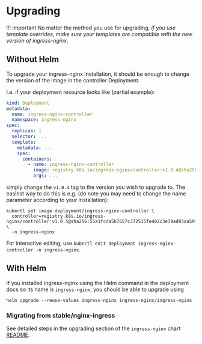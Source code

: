 # Upgrading

!!! important
    No matter the method you use for upgrading, _if you use template overrides,
    make sure your templates are compatible with the new version of ingress-nginx_.

## Without Helm

To upgrade your ingress-nginx installation, it should be enough to change the version of the image
in the controller Deployment.

I.e. if your deployment resource looks like (partial example):

```yaml
kind: Deployment
metadata:
  name: ingress-nginx-controller
  namespace: ingress-nginx
spec:
  replicas: 1
  selector: ...
  template:
    metadata: ...
    spec:
      containers:
        - name: ingress-nginx-controller
          image: registry.k8s.io/ingress-nginx/controller:v1.0.4@sha256:545cff00370f28363dad31e3b59a94ba377854d3a11f18988f5f9e56841ef9ef
          args: ...
```

simply change the `v1.0.4` tag to the version you wish to upgrade to.
The easiest way to do this is e.g. (do note you may need to change the name parameter according to your installation):

```
kubectl set image deployment/ingress-nginx-controller \
  controller=registry.k8s.io/ingress-nginx/controller:v1.0.5@sha256:55a1fcda5b7657c372515fe402c3e39ad93aa59f6e4378e82acd99912fe6028d \
  -n ingress-nginx
```

For interactive editing, use `kubectl edit deployment ingress-nginx-controller -n ingress-nginx`.

## With Helm

If you installed ingress-nginx using the Helm command in the deployment docs so its name is `ingress-nginx`,
you should be able to upgrade using

```shell
helm upgrade --reuse-values ingress-nginx ingress-nginx/ingress-nginx
```

### Migrating from stable/nginx-ingress

See detailed steps in the upgrading section of the `ingress-nginx` chart [README](https://github.com/kubernetes/ingress-nginx/blob/main/charts/ingress-nginx/README.md#migrating-from-stablenginx-ingress).
